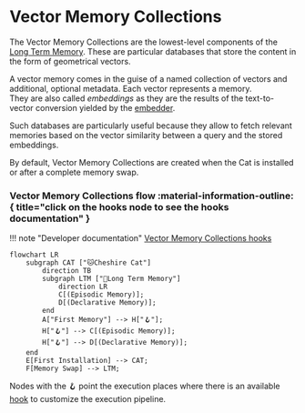 # Vector Memory Collections

The Vector Memory Collections are the lowest-level components of the [Long Term Memory](long_term_memory.md). 
These are particular databases that store the content in the form of geometrical vectors.

A vector memory comes in the guise of a named collection of vectors and additional, optional metadata.
Each vector represents a memory.  
They are also called *embeddings* as they are the results of the text-to-vector conversion yielded 
by the [embedder](../language_models/llm.md). 

Such databases are particularly useful because they allow to fetch relevant memories based on the vector similarity
between a query and the stored embeddings.

By default, Vector Memory Collections are created when the Cat is installed or after a complete memory swap.

### Vector Memory Collections flow :material-information-outline:{ title="click on the hooks node to see the hooks documentation" }

!!! note "Developer documentation"
    [Vector Memory Collections hooks](../../technical/plugins/hooks.md)

```mermaid
flowchart LR
    subgraph CAT ["🐱Cheshire Cat"]
        direction TB
        subgraph LTM ["🐘Long Term Memory"]
            direction LR
            C[(Episodic Memory)];
            D[(Declarative Memory)];
        end
        A["First Memory"] --> H["🪝"];
        H["🪝"] --> C[(Episodic Memory)];
        H["🪝"] --> D[(Declarative Memory)];
    end
    E[First Installation] --> CAT;
    F[Memory Swap] --> LTM;
```

Nodes with the :hook: point the execution places where there is an available [hook](../plugins.md) to customize the execution pipeline.




